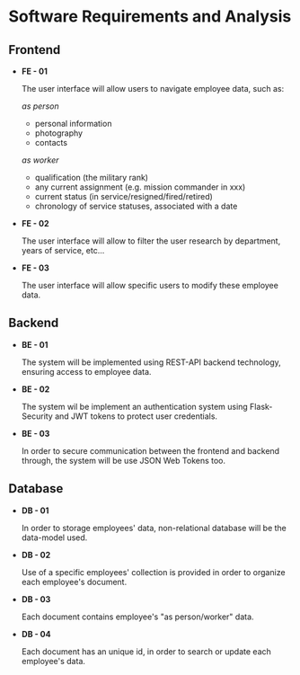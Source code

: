 # Software Requirements and Analysis

## Frontend

- **FE - 01**

  The user interface will allow users to navigate employee data, such as:

  *as person*

  - personal information
  - photography
  - contacts

  *as worker*

  - qualification (the military rank)
  - any current assignment (e.g. mission commander in xxx)
  - current status (in service/resigned/fired/retired)
  - chronology of service statuses, associated with a date

- **FE - 02**

  The user interface will allow to filter the user research by department, years of service, etc...

- **FE - 03**

  The user interface will allow specific users to modify these employee data.

## Backend

- **BE - 01**

  The system will be implemented using REST-API backend technology, ensuring access to employee data.

- **BE - 02**

  The system wil be implement an authentication system using Flask-Security and JWT tokens to protect user credentials.

- **BE - 03**

  In order to secure communication between the frontend and backend through, the system will be use JSON Web Tokens too.

## Database

- **DB - 01**

  In order to storage employees' data, non-relational database will be the data-model used.

- **DB - 02**

  Use of a specific employees' collection is provided in order to organize each employee's document.

- **DB - 03**

  Each document contains employee's "as person/worker" data.

- **DB - 04**

  Each document has an unique id, in order to search or update each employee's data.
